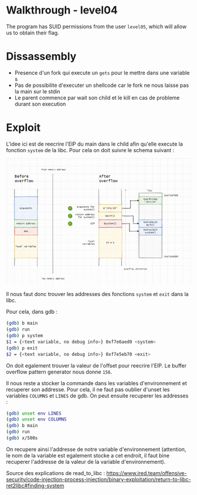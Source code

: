 # Walkthrough - level04

The program has SUID permissions from the user `level05`, which will allow us to obtain their flag.

# Dissassembly

- Presence d'un fork qui execute un `gets` pour le mettre dans une variable s
- Pas de possibilite d'executer un shellcode car le fork ne nous laisse pas la main sur le stdin
- Le parent commence par wait son child et le kill en cas de probleme durant son execution

# Exploit

L'idee ici est de reecrire l'EIP du main dans le child afin qu'elle execute la fonction `system` de la libc. Pour cela on doit suivre le schema suivant :

![Read to libc](resources/read_to_libc.png)

Il nous faut donc trouver les addresses des fonctions `system` et `exit` dans la libc.

Pour cela, dans gdb :
```bash
(gdb) b main
(gdb) run
(gdb) p system
$1 = {<text variable, no debug info>} 0xf7e6aed0 <system>
(gdb) p exit
$2 = {<text variable, no debug info>} 0xf7e5eb70 <exit>
```

On doit egalement trouver la valeur de l'offset pour reecrire l'EIP. Le buffer overflow pattern generator nous donne `156`.

Il nous reste a stocker la commande dans les variables d'environnement et recuperer son addresse. Pour cela, il ne faut pas oublier d'unset les variables `COLUMNS` et `LINES` de gdb. On peut ensuite recuperer les addresses :
```bash
(gdb) unset env LINES
(gdb) unset env COLUMNS
(gdb) b main
(gdb) run
(gdb) x/500s
```

On recupere ainsi l'addresse de notre variable d'environnement (attention, le nom de la variable est egalement stocke a cet endroit, il faut bine recuperer l'addresse de la valeur de la variable d'environnement).

Source des explications de read_to_libc : https://www.ired.team/offensive-security/code-injection-process-injection/binary-exploitation/return-to-libc-ret2libc#finding-system